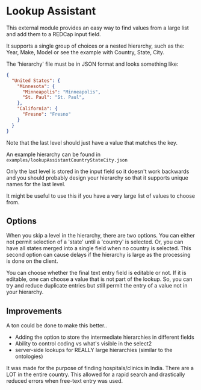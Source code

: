 # Lookup Assistant

This external module provides an easy way to find values from a large list
and add them to a REDCap input field.

It supports a single group of choices or a nested hierarchy, such as the:
Year, Make, Model or see the example with Country, State, City.

The 'hierarchy' file must be in JSON format and looks something like:
```json
{
  "United States": {
    "Minnesota": {
      "Minneapolis": "Minneapolis",
      "St. Paul": "St. Paul",
    },
    "California": {
      "Fresno": "Fresno"
    }
  }
}
```
Note that the last level should just have a value that matches the key.

An example hierarchy can be found in `examples/lookupAssistantCountryStateCity.json`

Only the last level is stored in the input field so it doesn't work backwards and you should probably design your
hierarchy so that it supports unique names for the last level.

It might be useful to use this if you have a very large list of values to choose from.


## Options
When you skip a level in the hierarchy, there are two options.  You can either not permit selection of a 'state' until
a 'country' is selected.  Or, you can have all states merged into a single field when no country is selected.  This
second option can cause delays if the hierarchy is large as the processing is done on the client.

You can choose whether the final text entry field is editable or not.  If it is editable, one can choose a value
that is not part of the lookup.  So, you can try and reduce duplicate entries but still permit the entry of a value
not in your hierarchy.

## Improvements
A ton could be done to make this better..
- Adding the option to store the intermediate hierarchies in different fields
- Ability to control coding vs what's visible in the select2
- server-side lookups for REALLY large hierarchies (similar to the ontologies)

It was made for the purpose of finding hospitals/clinics in India.  There are a LOT in the entire country.  This allowed
for a rapid search and drastically reduced errors when free-text entry was used.